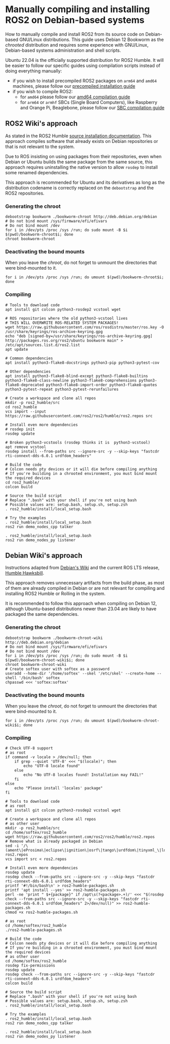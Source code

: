 # Manually compiling and installing ROS2 on Debian-based systems

How to manually compile and install ROS2 from its source code on Debian-based
GNU/Linux distributions. This guide uses Debian 12 Bookworm as the *chrooted*
distribution and requires some experience with GNU/Linux, Debian-based systems
administration and shell scripts.

Ubuntu 22.04 is the officially supported distribution for ROS2 Humble. It will
be easier to follow our specific guides using compilation scripts instead of
doing everything manually:

- if you wish to install precompiled ROS2 packages on `arm64` and `amd64`
machines, please follow our
[precompiled installation guide](./installing-precompiled-packages.md)
- if you wish to compile ROS2:
    - for `amd64` please follow our
    [amd64 compilation guide](./compiling-for-amd64-based-systems.md)
    - for `arm64` or `armhf` SBCs (Single Board Computers), like Raspberry and
    Orange Pi, Beaglebone, please follow our
    [SBC compilation guide](compiling-for-arm-based-systems.md)

## ROS2 Wiki's approach

As stated in the ROS2 Humble
[source installation documentation](https://docs.ros.org/en/humble/Installation/Alternatives/Ubuntu-Development-Setup.html). This approach compiles software that already exists on
Debian repositories or that is not relevant to the system.

Due to ROS insisting on using packages from their repositories, even when Debian
or Ubuntu builds the same package from the same source, this approach requires
uninstalling the native version to allow `rosdep` to install some renamed
dependencies.

This approach is recommended for Ubuntu and its derivatives as long as the
distribution codename is correctly replaced on the `debootstrap` and the ROS2
repositories.

### Generating the chroot

```
debootstrap bookworm ./bookworm-chroot http://deb.debian.org/debian
# Do not bind mount /sys/firmware/efi/efivars
# Do not bind mount /dev
for i in /dev/pts /proc /sys /run; do sudo mount -B $i $(pwd)/bookworm-chroot$i; done
chroot bookworm-chroot
```

### Deactivating the bound mounts

When you leave the *chroot*, do not forget to unmount the directories that were
bind-mounted to it.

```
for i in /dev/pts /proc /sys /run; do umount $(pwd)/bookworm-chroot$i; done
```

### Compiling

```
# Tools to download code
apt install git colcon python3-rosdep2 vcstool wget

# ROS repositories where the old python3-vcstool lives
# THIS WILL OVERWRITE ROS-RELATED SYSTEM PACKAGES!
wget https://raw.githubusercontent.com/ros/rosdistro/master/ros.key -O /usr/share/keyrings/ros-archive-keyring.gpg
echo "deb [signed-by=/usr/share/keyrings/ros-archive-keyring.gpg] http://packages.ros.org/ros2/ubuntu bookworm main" > /etc/apt/sources.list.d/ros2.list
apt update

# Common dependencies
apt install python3-flake8-docstrings python3-pip python3-pytest-cov

# Other dependencies
apt install python3-flake8-blind-except python3-flake8-builtins python3-flake8-class-newline python3-flake8-comprehensions python3-flake8-deprecated python3-flake8-import-order python3-flake8-quotes python3-pytest-repeat python3-pytest-rerunfailures

# Create a workspace and clone all repos
mkdir -p ros2_humble/src
cd ros2_humble
vcs import --input https://raw.githubusercontent.com/ros2/ros2/humble/ros2.repos src

# Install even more dependencies
# rosdep init
rosdep update

# Broken python3-vcstools (rosdep thinks it is  python3-vcstool)
apt remove vcstool
rosdep install --from-paths src --ignore-src -y --skip-keys "fastcdr rti-connext-dds-6.0.1 urdfdom_headers"

# Build the code
# Colcon needs pty devices or it will die before compiling anything
# If you're building in a chrooted environment, you must bind mount the required devices
cd ros2_humble/
colcon build

# Source the build script
# Replace ".bash" with your shell if you're not using bash
# Possible values are: setup.bash, setup.sh, setup.zsh
. ros2_humble/install/local_setup.bash

# Try the examples
. ros2_humble/install/local_setup.bash
ros2 run demo_nodes_cpp talker

. ros2_humble/install/local_setup.bash
ros2 run demo_nodes_py listener
```

## Debian Wiki's approach

Instructions adapted from
[Debian's Wiki](https://wiki.debian.org/DebianScience/Robotics/ROS2) and the
current ROS LTS release,
[Humble Hawksbill](https://docs.ros.org/en/humble/Installation/Alternatives/Ubuntu-Development-Setup.html).

This approach removes unnecessary artifacts from the build phase, as most of
them are already compiled in Debian or are not relevant for compiling and
installing ROS2 Humble or Rolling in the system.

It is recommended to follow this approach when compiling on Debian 12, although
Ubuntu-based distributions newer than 23.04 are likely to have packaged the same
dependencies.

### Generating the chroot

```
debootstrap bookworm ./bookworm-chroot-wiki http://deb.debian.org/debian
# Do not bind mount /sys/firmware/efi/efivars
# Do not bind mount /dev
for i in /dev/pts /proc /sys /run; do sudo mount -B $i $(pwd)/bookworm-chroot-wiki$i; done
chroot bookworm-chroot-wiki
# Create softex user with softex as a password
useradd --home-dir '/home/softex' --skel '/etc/skel' --create-home --shell '/bin/bash' softex
chpasswd <<< 'softex:softex'
```

### Deactivating the bound mounts

When you leave the *chroot*, do not forget to unmount the directories that were
bind-mounted to it.

```
for i in /dev/pts /proc /sys /run; do umount $(pwd)/bookworm-chroot-wiki$i; done
```

### Compiling

```
# Check UTF-8 support
# as root
if command -v locale > /dev/null; then
    if grep --quiet 'UTF-8' <<< "$(locale)"; then
        echo "UTF-8 locale found"
    else
        echo "No UTF-8 locales found! Installation may FAIL!"
    fi
else
    echo "Please install 'locales' package"
fi

# Tools to download code
# as root
apt install git colcon python3-rosdep2 vcstool wget

# Create a workspace and clone all repos
# as other user
mkdir -p ros2_humble/src
cd /home/softex/ros2_humble
wget https://raw.githubusercontent.com/ros2/ros2/humble/ros2.repos
# Remove what is already packaged in Debian
sed -i '/\(ament\|eProsima\|eclipse\|ignition\|osrf\|tango\|urdfdom\|tinyxml_\|loader\|pluginlib\|rcutils\|rcpputils\|test_interface\|testing_tools\|fixture\|rosidl:\)/,+3d' ros2.repos
vcs import src < ros2.repos

# Install even more dependencies
rosdep update
rosdep check --from-paths src --ignore-src -y --skip-keys "fastcdr rti-connext-dds-6.0.1 urdfdom_headers"
printf '#!/bin/bash\n' > ros2-humble-packages.sh
printf 'apt install --yes' >> ros2-humble-packages.sh
perl -ne 'print " $+{package}" if /apt\s(?<package>.+)/' <<< "$(rosdep check --from-paths src --ignore-src -y --skip-keys "fastcdr rti-connext-dds-6.0.1 urdfdom_headers" 2>/dev/null)" >> ros2-humble-packages.sh
chmod +x ros2-humble-packages.sh

# as root
cd /home/softex/ros2_humble
./ros2-humble-packages.sh

# Build the code
# Colcon needs pty devices or it will die before compiling anything
# If you're building in a chrooted environment, you must bind mount the required devices
# as other user
cd /home/softex/ros2_humble
rosdep fix-permissions
rosdep update
rosdep check --from-paths src --ignore-src -y --skip-keys "fastcdr rti-connext-dds-6.0.1 urdfdom_headers"
colcon build

# Source the build script
# Replace ".bash" with your shell if you're not using bash
# Possible values are: setup.bash, setup.sh, setup.zsh
. ros2_humble/install/local_setup.bash

# Try the examples
. ros2_humble/install/local_setup.bash
ros2 run demo_nodes_cpp talker

. ros2_humble/install/local_setup.bash
ros2 run demo_nodes_py listener
```